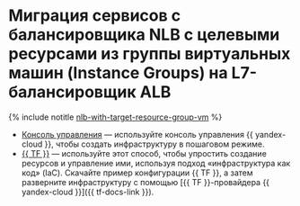 # Миграция сервисов с балансировщика NLB с целевыми ресурсами из группы виртуальных машин (Instance Groups) на L7-балансировщик ALB

{% include notitle [nlb-with-target-resource-group-vm](../../../../_tutorials/security/nlb-with-target-resource-group-vm.md) %}

* [Консоль управления](console.md) — используйте консоль управления {{ yandex-cloud }}, чтобы создать инфраструктуру в пошаговом режиме.
* [{{ TF }}](terraform.md) — используйте этот способ, чтобы упростить создание ресурсов и управление ими, используя подход «инфраструктура как код» (IaC). Скачайте пример конфигурации {{ TF }}, а затем разверните инфраструктуру с помощью [{{ TF }}-провайдера {{ yandex-cloud }}]({{ tf-docs-link }}).
